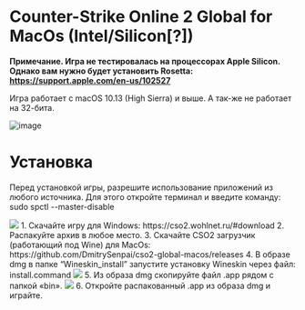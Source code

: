 # Counter-Strike Online 2 Global for MacOs (Intel/Silicon[?])

**Примечание. Игра не тестировалась на процессорах Apple Silicon. Однако вам нужно будет установить Rosetta: https://support.apple.com/en-us/102527**

Игра работает с macOS 10.13 (High Sierra) и выше. А так-же не работает на 32-бита.

![image](https://github.com/DmitrySenpai/cso2-global-macos/assets/2939460/90f3bb53-645a-4fa4-8022-e3e63fdebf61)

# Установка

Перед установкой игры, разрешите использование приложений из любого источника. Для этого откройте терминал и введите команду: sudo spctl --master-disable

<img src="https://github.com/DmitrySenpai/cso2-global-macos/assets/2939460/4beb6384-e12f-4f8b-bafa-023bd8595923">
1. Скачайте игру для Windows: https://cso2.wohlnet.ru/#download
2. Распакуйте архив в любое место.
3. Скачайте CSO2 загрузчик (работающий под Wine) для MacOs: https://github.com/DmitrySenpai/cso2-global-macos/releases
4. В образе dmg в папке “Wineskin_install” запустите установку Wineskin через файл: install.command
<img src="https://github.com/DmitrySenpai/cso2-global-macos/assets/2939460/cb33a9b0-8ab0-4ec5-b6d6-59fb086e94d8">
5. Из образа dmg скопируйте файл .app рядом с папкой «bin».
<img src="https://github.com/DmitrySenpai/cso2-global-macos/assets/2939460/0bef6d6e-7b4c-4a40-85ce-25d2a21cb801">
6. Откройте распакованный .app из образа dmg и играйте.

